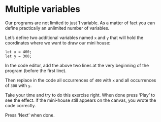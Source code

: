 # Multiple variables

Our programs are not limited to just 1 variable. As a matter of fact you can define practically an unlimited number of variables.

Let’s define two additional variables named `x` and `y` that will hold the coordinates where we want to draw our mini house:

```
let x = 400;
let y = 300;
```

In the code editor, add the above two lines at the very beginning of the program (before the first line).

Then replace in the code all occurrences of `400` with `x` and all occurrences of `300` with `y`.

Take your time and try to do this exercise right. When done press ‘Play’ to see the effect. If the mini-house still appears on the canvas, you wrote the code correctly.

Press ‘Next’ when done.
